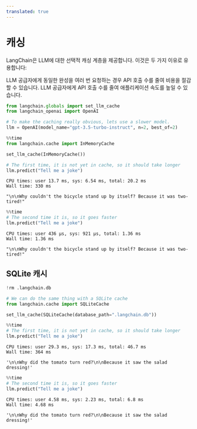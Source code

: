 ```yaml
---
translated: true
---
```


# 캐싱

LangChain은 LLM에 대한 선택적 캐싱 계층을 제공합니다. 이것은 두 가지 이유로 유용합니다:

LLM 공급자에게 동일한 완성을 여러 번 요청하는 경우 API 호출 수를 줄여 비용을 절감할 수 있습니다.
LLM 공급자에게 API 호출 수를 줄여 애플리케이션 속도를 높일 수 있습니다.

```python
from langchain.globals import set_llm_cache
from langchain_openai import OpenAI

# To make the caching really obvious, lets use a slower model.
llm = OpenAI(model_name="gpt-3.5-turbo-instruct", n=2, best_of=2)
```

```python
%%time
from langchain.cache import InMemoryCache

set_llm_cache(InMemoryCache())

# The first time, it is not yet in cache, so it should take longer
llm.predict("Tell me a joke")
```

```output
CPU times: user 13.7 ms, sys: 6.54 ms, total: 20.2 ms
Wall time: 330 ms
```

```output
"\n\nWhy couldn't the bicycle stand up by itself? Because it was two-tired!"
```

```python
%%time
# The second time it is, so it goes faster
llm.predict("Tell me a joke")
```

```output
CPU times: user 436 µs, sys: 921 µs, total: 1.36 ms
Wall time: 1.36 ms
```

```output
"\n\nWhy couldn't the bicycle stand up by itself? Because it was two-tired!"
```

## SQLite 캐시

```python
!rm .langchain.db
```

```python
# We can do the same thing with a SQLite cache
from langchain.cache import SQLiteCache

set_llm_cache(SQLiteCache(database_path=".langchain.db"))
```

```python
%%time
# The first time, it is not yet in cache, so it should take longer
llm.predict("Tell me a joke")
```

```output
CPU times: user 29.3 ms, sys: 17.3 ms, total: 46.7 ms
Wall time: 364 ms
```

```output
'\n\nWhy did the tomato turn red?\n\nBecause it saw the salad dressing!'
```

```python
%%time
# The second time it is, so it goes faster
llm.predict("Tell me a joke")
```

```output
CPU times: user 4.58 ms, sys: 2.23 ms, total: 6.8 ms
Wall time: 4.68 ms
```

```output
'\n\nWhy did the tomato turn red?\n\nBecause it saw the salad dressing!'
```
